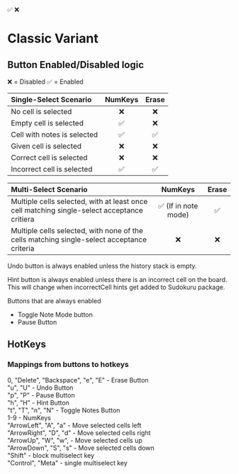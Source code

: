 ✅ ❌

# Classic Variant

## Button Enabled/Disabled logic

❌ = Disabled ✅ = Enabled

| Single-Select Scenario      | NumKeys | Erase |
| :-------------------------- | :-----: | :---: |
| No cell is selected         |   ❌    |  ❌   |
| Empty cell is selected      |   ✅    |  ❌   |
| Cell with notes is selected |   ✅    |  ✅   |
| Given cell is selected      |   ❌    |  ❌   |
| Correct cell is selected    |   ❌    |  ❌   |
| Incorrect cell is selected  |   ✅    |  ✅   |

| Multi-Select Scenario                                                                       |       NumKeys        | Erase |
| :------------------------------------------------------------------------------------------ | :------------------: | :---: |
| Multiple cells selected, with at least once cell matching single-select acceptance critiera | ✅ (If in note mode) |  ✅   |
| Multiple cells selected, with none of the cells matching single-select acceptance criteria  |          ❌          |  ❌   |

Undo button is always enabled unless the history stack is empty.

Hint button is always enabled unless there is an incorrect cell on the board.
This will change when incorrectCell hints get added to Sudokuru package.

Buttons that are always enabled

- Toggle Note Mode button
- Pause Button

## HotKeys

### Mappings from buttons to hotkeys

0, "Delete", "Backspace", "e", "E" - Erase Button  
"u", "U" - Undo Button  
"p", "P" - Pause Button  
"h", "H" - Hint Button  
"t", "T", "n", "N" - Toggle Notes Button  
1-9 - NumKeys  
"ArrowLeft", "A", "a" - Move selected cells left  
"ArrowRight", "D", "d" - Move selected cells right  
"ArrowUp", "W", "w", - Move selected cells up  
"ArrowDown", "S", "s" - Move selected cells down  
"Shift" - block multiselect key  
"Control", "Meta" - single multiselect key
